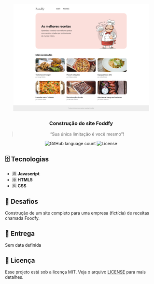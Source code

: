 <h1 align="center">
    <img alt="Launchbase" src="home.png" width="450px" />
</h1>

<h3 align="center">
  Construção do site Foddfy
</h3>

<blockquote align="center">“Sua única limitação é você mesmo”!</blockquote>

<p align="center">
  <img alt="GitHub language count" src="https://img.shields.io/github/languages/count/rocketseat/bootcamp-launchbase-desafios-01?color=%23F7DF1E">

  <img alt="License" src="https://img.shields.io/badge/license-MIT-%23F7DF1E">
</p>

## 🗄 Tecnologias

- :u6708: **Javascript**
- :u7533: **HTML5**
- :u6709: **CSS**

## 🚀 Desafios

Construção de um site completo para uma empresa (fictícia) de receitas chamada Foodfy.

## 📅 Entrega

Sem data definida

## 📝 Licença

Esse projeto está sob a licença MIT. Veja o arquivo [LICENSE](LICENSE.md) para mais detalhes.